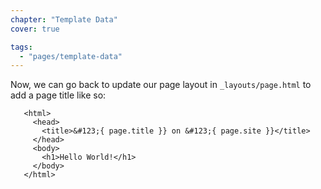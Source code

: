 ```yaml
---
chapter: "Template Data"
cover: true

tags:
  - "pages/template-data"
---
```


Now, we can go back to update our page layout in `_layouts/page.html` to add a page title like so:

       <html>
         <head>
           <title>&#123;{ page.title }} on &#123;{ page.site }}</title>
         </head>
         <body>
           <h1>Hello World!</h1>
         </body>
       </html>
